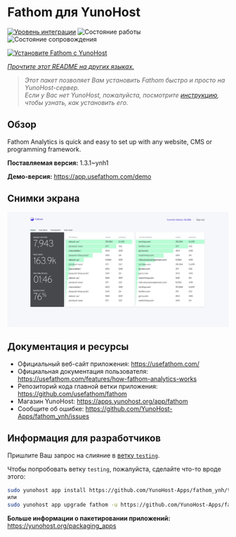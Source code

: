 <!--
Важно: этот README был автоматически сгенерирован <https://github.com/YunoHost/apps/tree/master/tools/readme_generator>
Он НЕ ДОЛЖЕН редактироваться вручную.
-->

# Fathom для YunoHost

[![Уровень интеграции](https://apps.yunohost.org/badge/integration/fathom)](https://ci-apps.yunohost.org/ci/apps/fathom/)
![Состояние работы](https://apps.yunohost.org/badge/state/fathom)
![Состояние сопровождения](https://apps.yunohost.org/badge/maintained/fathom)

[![Установите Fathom с YunoHost](https://install-app.yunohost.org/install-with-yunohost.svg)](https://install-app.yunohost.org/?app=fathom)

*[Прочтите этот README на других языках.](./ALL_README.md)*

> *Этот пакет позволяет Вам установить Fathom быстро и просто на YunoHost-сервер.*  
> *Если у Вас нет YunoHost, пожалуйста, посмотрите [инструкцию](https://yunohost.org/install), чтобы узнать, как установить его.*

## Обзор

Fathom Analytics is quick and easy to set up with any website, CMS or programming framework.

**Поставляемая версия:** 1.3.1~ynh1

**Демо-версия:** <https://app.usefathom.com/demo>

## Снимки экрана

![Снимок экрана Fathom](./doc/screenshots/screenshot.jpg)

## Документация и ресурсы

- Официальный веб-сайт приложения: <https://usefathom.com/>
- Официальная документация пользователя: <https://usefathom.com/features/how-fathom-analytics-works>
- Репозиторий кода главной ветки приложения: <https://github.com/usefathom/fathom>
- Магазин YunoHost: <https://apps.yunohost.org/app/fathom>
- Сообщите об ошибке: <https://github.com/YunoHost-Apps/fathom_ynh/issues>

## Информация для разработчиков

Пришлите Ваш запрос на слияние в [ветку `testing`](https://github.com/YunoHost-Apps/fathom_ynh/tree/testing).

Чтобы попробовать ветку `testing`, пожалуйста, сделайте что-то вроде этого:

```bash
sudo yunohost app install https://github.com/YunoHost-Apps/fathom_ynh/tree/testing --debug
или
sudo yunohost app upgrade fathom -u https://github.com/YunoHost-Apps/fathom_ynh/tree/testing --debug
```

**Больше информации о пакетировании приложений:** <https://yunohost.org/packaging_apps>
